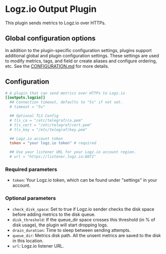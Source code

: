 # Logz.io Output Plugin

This plugin sends metrics to Logz.io over HTTPs.

## Global configuration options <!-- @/docs/includes/plugin_config.md -->

In addition to the plugin-specific configuration settings, plugins support
additional global and plugin configuration settings. These settings are used to
modify metrics, tags, and field or create aliases and configure ordering, etc.
See the [CONFIGURATION.md][CONFIGURATION.md] for more details.

[CONFIGURATION.md]: ../../../docs/CONFIGURATION.md#plugins

## Configuration

```toml @sample.conf
# A plugin that can send metrics over HTTPs to Logz.io
[[outputs.logzio]]
  ## Connection timeout, defaults to "5s" if not set.
  # timeout = "5s"

  ## Optional TLS Config
  # tls_ca = "/etc/telegraf/ca.pem"
  # tls_cert = "/etc/telegraf/cert.pem"
  # tls_key = "/etc/telegraf/key.pem"

  ## Logz.io account token
  token = "your logz.io token" # required

  ## Use your listener URL for your Logz.io account region.
  # url = "https://listener.logz.io:8071"
```

### Required parameters

* `token`: Your Logz.io token, which can be found under "settings" in your account.

### Optional parameters

* `check_disk_space`: Set to true if Logz.io sender checks the disk space before adding metrics to the disk queue.
* `disk_threshold`: If the queue_dir space crosses this threshold (in % of disk usage), the plugin will start dropping logs.
* `drain_duration`: Time to sleep between sending attempts.
* `queue_dir`: Metrics disk path. All the unsent metrics are saved to the disk in this location.
* `url`: Logz.io listener URL.
